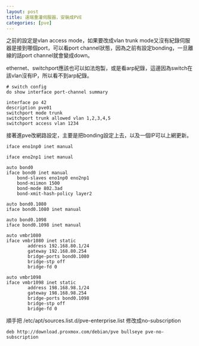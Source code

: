 ```yaml
---
layout: post
title: 遠端重灌伺服器，安裝成PVE
categories: [pve]
---
```


之前的設定是vlan access mode，如果要改成vlan trunk mode又沒有紀錄伺服器是接到哪個port，可以看port channel狀態，因為之前有設定bonding，一旦離線的話port channel就會變成down。

ethernet、switchport應該也可以如法炮製，或是看arp紀錄，這邊因為switch在該vlan沒有IP，所以看不到arp紀錄。

```
# switch config
do show interface port-channel summary

interface po 42
description pve01
switchport mode trunk
switchport trunk allowed vlan 1,2,3,4,5
switchport access vlan 1234
```

接著進pve改網路設定，主要是把bonding設定上去，以及一個IP可以上網更新。

```
iface eno1np0 inet manual

iface eno2np1 inet manual

auto bond0
iface bond0 inet manual
    bond-slaves eno1np0 eno2np1
    bond-miimon 1500
    bond-mode 802.3ad
    bond-xmit-hash-policy layer2

auto bond0.1080
iface bond0.1080 inet manual

auto bond0.1098
iface bond0.1098 inet manual

auto vmbr1080
iface vmbr1080 inet static
        address 192.168.80.1/24
        gateway 192.168.80.254
        bridge-ports bond0.1080
        bridge-stp off
        bridge-fd 0

auto vmbr1098
iface vmbr1098 inet static
        address 198.168.98.1/24
        gateway 198.168.98.254
        bridge-ports bond0.1098
        bridge-stp off
        bridge-fd 0
```

順手把 /etc/apt/sources.list.d/pve-enterprise.list 修改成no-subscription

```
deb http://download.proxmox.com/debian/pve bullseye pve-no-subscription
```
